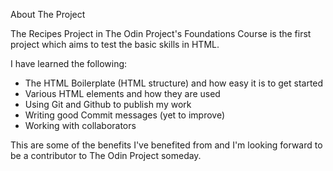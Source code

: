 About The Project

The Recipes Project in The Odin Project's Foundations Course is the first project which aims to test the basic skills in HTML.

I have learned the following:
*   The HTML Boilerplate (HTML structure) and how easy it is to get started
*   Various HTML elements and how they are used 
*   Using Git and Github to publish my work
*   Writing good Commit messages (yet to improve)
*   Working with collaborators

This are some of the benefits I've benefited from and I'm looking forward to be a contributor to The Odin Project someday.